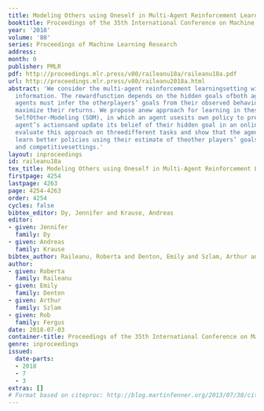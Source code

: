 ```yaml
---
title: Modeling Others using Oneself in Multi-Agent Reinforcement Learning
booktitle: Proceedings of the 35th International Conference on Machine Learning
year: '2018'
volume: '80'
series: Proceedings of Machine Learning Research
address: 
month: 0
publisher: PMLR
pdf: http://proceedings.mlr.press/v80/raileanu18a/raileanu18a.pdf
url: http://proceedings.mlr.press/v80/raileanu2018a.html
abstract: 'We consider the multi-agent reinforcement learningsetting with imperfect
  information. The rewardfunction depends on the hidden goals ofboth agents, so the
  agents must infer the otherplayers’ goals from their observed behavior inorder to
  maximize their returns. We propose anew approach for learning in these domains:
  SelfOther-Modeling (SOM), in which an agent usesits own policy to predict the other
  agent’s actionsand update its belief of their hidden goal in an onlinemanner. We
  evaluate this approach on threedifferent tasks and show that the agents are ableto
  learn better policies using their estimate of theother players’ goals, in both cooperative
  and competitivesettings.'
layout: inproceedings
id: raileanu18a
tex_title: Modeling Others using Oneself in Multi-Agent Reinforcement Learning
firstpage: 4254
lastpage: 4263
page: 4254-4263
order: 4254
cycles: false
bibtex_editor: Dy, Jennifer and Krause, Andreas
editor:
- given: Jennifer
  family: Dy
- given: Andreas
  family: Krause
bibtex_author: Raileanu, Roberta and Denton, Emily and Szlam, Arthur and Fergus, Rob
author:
- given: Roberta
  family: Raileanu
- given: Emily
  family: Denton
- given: Arthur
  family: Szlam
- given: Rob
  family: Fergus
date: 2018-07-03
container-title: Proceedings of the 35th International Conference on Machine Learning
genre: inproceedings
issued:
  date-parts:
  - 2018
  - 7
  - 3
extras: []
# Format based on citeproc: http://blog.martinfenner.org/2013/07/30/citeproc-yaml-for-bibliographies/
---
```

